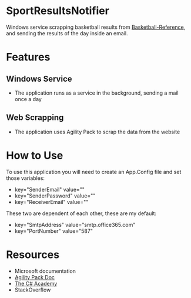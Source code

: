 # SportResultsNotifier

Windows service scrapping basketball results from [Basketball-Reference](https://www.basketball-reference.com/boxscores/),
and sending the results of the day inside an email.

# Features
## Windows Service
- The application runs as a service in the background, sending a mail once a day

## Web Scrapping
- The application uses Agility Pack to scrap the data from the website

# How to Use
To use this application you will need to create an App.Config file and set those variables:
- key="SenderEmail" value="<Email sending the mail>"
- key="SenderPassword" value="<Password of the email sending the mail>" 
- key="ReceiverEmail" value="<Email receiver the mail>" 
  
These two are dependent of each other, these are my default:
- key="SmtpAddress" value="smtp.office365.com" 
- key="PortNumber" value="587" 

# Resources
- Microsoft documentation
- [Agility Pack Doc](https://html-agility-pack.net/documentation)
- [The C# Academy](https://www.thecsharpacademy.com/)
- StackOverflow
